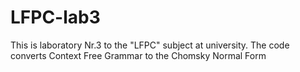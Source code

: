 # LFPC-lab3
This is laboratory Nr.3 to the "LFPC" subject at university. The code converts Context Free Grammar to the Chomsky Normal Form
